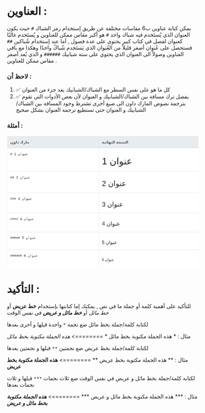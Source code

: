 # العناوين :

يمكن كتابة عناوين ب6 مقاسات مختلفة عن طريق إستخدام رمز الشباك `#` حيث يكون العنوان الذي يٌستَخدم فيه شباك واحد `#` هو أكبر مقاس ممكن للعناوين و يُستَخدم غالبًا كعنوان لفصل في كتاب كبير يحتوي على عدة فصول , أما عند إستخدام شُباكين `##` فستحصل على عُنوان أصغر قليلاً من العُنوان الذي يَستَخدم شُباكً واحدًا وهكذا مع باقي العناوين وصولاً الى العنوان الذي يحتوي على ستة شبابيك `######` و الذي يُعد أصغر مقاس ممكن للعناوين .

### لاحظ أن :
1. ✅ كل ما هو على نفس السطر مع الشباك/الشبابيك يعد جزء من العنوان
2. ✅ يفضل ترك مسافة بين الشباك/الشبابيك و العنوان لأن *بعض* الأدوات التي تقوم بترجمة نصوص المارك داون الى صيغ أخرى تشترط وجود المسافة بين الشباك/الشبابيك و العنوان حتى تستطيع ترجمة العنوان بشكل صحيح 

### أمثلة :

![headers](imgs/headers.png)






# التأكيد :

للتأكيد على أهمية كلمة أو جملة ما في نص , يمكنك إما كتابتها بإستخدام **خط عريض** أو *خط مائل* أو ***خط مائل و عريض*** في نفس الوقت

لكتابة كلمة/جملة بخط مائل ضع نجمة `*` واحدة قبلها و أخرى بعدها 

مثال :
\* هذه الجملة مكتوبة بخط مائل \*     ========>    *هذه الجملة مكتوبة بخط مائل*


لكتابة كلمة/جملة بخط عريض ضع نجمتين `**` قبلها و نجمتين بعدها 

مثال :
\*\* هذه الجملة مكتوبة بخط عريض \*\*     ========>    **هذه الجملة مكتوبة بخط عريض**


لكتابة كلمة/جملة بخط مائل و عريض في نفس الوقت ضع ثلاث نجمات `***` قبلها و ثلاث نجمات بعدها 

مثال :
\*\*\* هذه الجملة مكتوبة بخط مائل و عريض \*\*\*     ========>    ***هذه الجملة مكتوبة بخط مائل و عريض***




